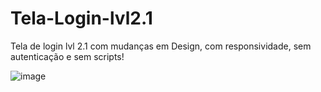 # Tela-Login-lvl2.1

Tela de login lvl 2.1 com mudanças em Design, com responsividade, sem autenticação e sem scripts!

![image](https://user-images.githubusercontent.com/82541610/146269638-864d6977-c735-4b58-95a1-7de4c3115840.png)
